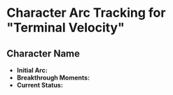 # Character Arc Tracking for "Terminal Velocity"

## Character Name
- **Initial Arc:** 
- **Breakthrough Moments:** 
- **Current Status:** 
